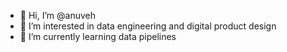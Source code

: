 - 👋 Hi, I’m @anuveh
- 👀 I’m interested in data engineering and digital product design
- 🌱 I’m currently learning data pipelines

